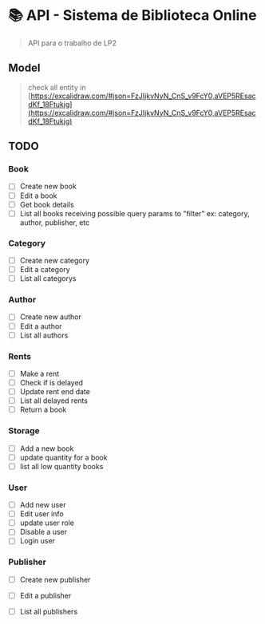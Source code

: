 # 📚 API - Sistema de Biblioteca Online 

> API para o trabalho de LP2 

## Model

> check all entity in [https://excalidraw.com/#json=FzJIjkvNyN_CnS_v9FcY0,aVEP5REsacdKf_18Ftukjg](https://excalidraw.com/#json=FzJIjkvNyN_CnS_v9FcY0,aVEP5REsacdKf_18Ftukjg)

## TODO 

### Book 
 * [ ] Create new book 
 * [ ] Edit a book
 * [ ] Get book details
 * [ ] List all books receiving possible query params to "filter"
ex: category, author, publisher, etc

### Category 
 * [ ] Create new category
 * [ ] Edit a category
 * [ ] List all categorys 

### Author
 * [ ] Create new author 
 * [ ] Edit a author 
 * [ ] List all authors

### Rents 
 * [ ] Make a rent
 * [ ] Check if is delayed
 * [ ] Update rent end date
 * [ ] List all delayed rents
 * [ ] Return a book

### Storage
 * [ ] Add a new book
 * [ ] update quantity for a book
 * [ ] list all low quantity books

### User
 * [ ] Add new user
 * [ ] Edit user info
 * [ ] update user role
 * [ ] Disable a user
 * [ ] Login user

### Publisher
 * [ ] Create new publisher
 * [ ] Edit a publisher
 * [ ] List all publishers


